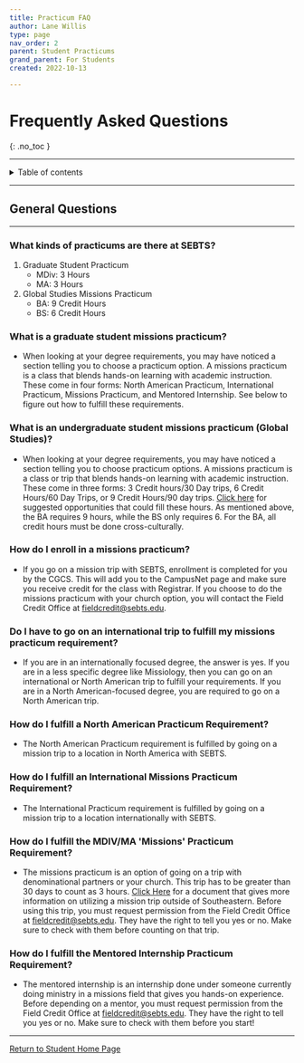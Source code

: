 ```yaml
---
title: Practicum FAQ
author: Lane Willis
type: page
nav_order: 2
parent: Student Practicums
grand_parent: For Students
created: 2022-10-13

---
```


# Frequently Asked Questions
{: .no_toc }

---

<details closed markdown="block">
  <summary>
    Table of contents
  </summary>
  {: .text-delta }
1. TOC
{:toc}
</details>

---

## General Questions

---

### What kinds of practicums are there at SEBTS?
1. Graduate Student Practicum
   * MDiv: 3 Hours
   * MA: 3 Hours
2. Global Studies Missions Practicum
   * BA: 9 Credit Hours
   * BS: 6 Credit Hours

### What is a graduate student missions practicum?
   * When looking at your degree requirements, you may have noticed a section telling you to choose a practicum option. A missions practicum is a class that blends hands-on learning with academic instruction. These come in four forms: North American Practicum, International Practicum, Missions Practicum, and Mentored Internship. See below to figure out how to fulfill these requirements.

### What is an undergraduate student missions practicum (Global Studies)?
   * When looking at your degree requirements, you may have noticed a section telling you to choose practicum options. A missions practicum is a class or trip that blends hands-on learning with academic instruction. These come in three forms: 3 Credit hours/30 Day trips, 6 Credit Hours/60 Day Trips, or 9 Credit Hours/90 day trips. [Click here](https://www.thecgcs.org/fulfill-your-practicum/) for suggested opportunities that could fill these hours. As mentioned above, the BA requires 9 hours, while the BS only requires 6. For the BA, all credit hours must be done cross-culturally.

### How do I enroll in a missions practicum?
   * If you go on a mission trip with SEBTS, enrollment is completed for you by the CGCS. This will add you to the CampusNet page and make sure you receive credit for the class with Registrar. If you choose to do the missions practicum with your church option, you will contact the Field Credit Office at [fieldcredit@sebts.edu](mailto:fieldcredit@sebts.edu).

### Do I have to go on an international trip to fulfill my missions practicum requirement?
   * If you are in an internationally focused degree, the answer is yes. If you are in a less specific degree like Missiology, then you can go on an international or North American trip to fulfill your requirements. If you are in a North American-focused degree, you are required to go on a North American trip.

### How do I fulfill a North American Practicum Requirement?
* The North American Practicum requirement is fulfilled by going on a mission trip to a location in North America with SEBTS.

### How do I fulfill an International Missions Practicum Requirement?
* The International Practicum requirement is fulfilled by going on a mission trip to a location internationally with SEBTS.

### How do I fulfill the MDIV/MA 'Missions' Practicum Requirement?
* The missions practicum is an option of going on a trip with denominational partners or your church. This trip has to be greater than 30 days to count as 3 hours. [Click Here](https://drive.google.com/file/d/1m3QhhdE3Ne8VLaM9pTtdEYD1YnAhA67R/view) for a document that gives more information on utilizing a mission trip outside of Southeastern. Before using this trip, you must request permission from the Field Credit Office at fieldcredit@sebts.edu. They have the right to tell you yes or no. Make sure to check with them before counting on that trip.

### How do I fulfill the Mentored Internship Practicum Requirement?
* The mentored internship is an internship done under someone currently doing ministry in a missions field that gives you hands-on experience. Before depending on a mentor, you must request permission from the Field Credit Office at fieldcredit@sebts.edu. They have the right to tell you yes or no. Make sure to check with them before you start!

---

[Return to Student Home Page](/students)

